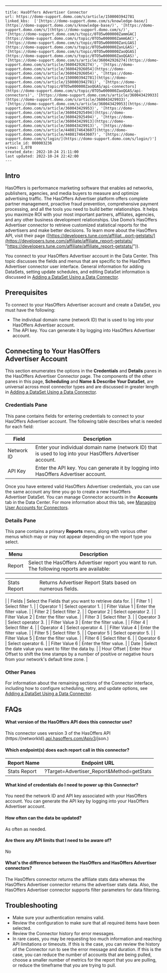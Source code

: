 ---
    title: HasOffers Advertiser Connector
    url: https://domo-support.domo.com/s/article/1500003942781
    linked_kbs:  ['[https://domo-support.domo.com/s/knowledge-base/](https://domo-support.domo.com/s/knowledge-base/)', '[https://domo-support.domo.com/s/](https://domo-support.domo.com/s/)', '[https://domo-support.domo.com/s/topic/0TO5w000000ZammGAC](https://domo-support.domo.com/s/topic/0TO5w000000ZammGAC)', '[https://domo-support.domo.com/s/topic/0TO5w000000ZanLGAS](https://domo-support.domo.com/s/topic/0TO5w000000ZanLGAS)', '[https://domo-support.domo.com/s/topic/0TO5w000000ZaoQGAS](https://domo-support.domo.com/s/topic/0TO5w000000ZaoQGAS)', '[https://domo-support.domo.com/s/article/360042926274](https://domo-support.domo.com/s/article/360042926274)', '[https://domo-support.domo.com/s/article/360042926054](https://domo-support.domo.com/s/article/360042926054)', '[https://domo-support.domo.com/s/article/1500003942781](https://domo-support.domo.com/s/article/1500003942781)', '[https://domo-support.domo.com/s/topic/0TO5w000000ZaoQGAS/api-connectors](https://domo-support.domo.com/s/topic/0TO5w000000ZaoQGAS/api-connectors)', '[https://domo-support.domo.com/s/article/360043429933](https://domo-support.domo.com/s/article/360043429933)', '[https://domo-support.domo.com/s/article/360043429953](https://domo-support.domo.com/s/article/360043429953)', '[https://domo-support.domo.com/s/article/360042925494](https://domo-support.domo.com/s/article/360042925494)', '[https://domo-support.domo.com/s/article/360043429913](https://domo-support.domo.com/s/article/360043429913)', '[https://domo-support.domo.com/s/article/4408174643607](https://domo-support.domo.com/s/article/4408174643607)', '[https://domo-support.domo.com/s/login/](https://domo-support.domo.com/s/login/)']
    article_id: 000003236
    views: 1,078
    created_date: 2022-10-24 21:11:00
    last updated: 2022-10-24 22:42:00
    ---



Intro
-----


HasOffers is performance marketing software that enables ad networks, publishers, agencies, and media buyers to measure and optimize advertising traffic. The HasOffers Advertiser platform offers complete partner management, proactive fraud prevention, comprehensive payment processing, and all the tools you need to build better relationships. It helps you maximize ROI with your most important partners, affiliates, agencies, and any other business development relationships. Use Domo’s HasOffers Advertiser connector to retrieve customized statistical reports for the advertisers and make better decisions. To learn more about the HasOffers API, visit their page ([https://developers.tune.com/affiliat...port-getstats/](https://developers.tune.com/affiliate/affiliate_report-getstats/ "https://developers.tune.com/affiliate/affiliate_report-getstats/")).


You connect to your HasOffers Advertiser account in the Data Center. This topic discusses the fields and menus that are specific to the HasOffers Advertiser connector user interface. General information for adding DataSets, setting update schedules, and editing DataSet information is discussed in [Adding a DataSet Using a Data Connector](/s/article/360042926274).


Prerequisites
-------------


To connect to your HasOffers Advertiser account and create a DataSet, you must have the following:


* The individual domain name (network ID) that is used to log into your HasOffers Advertiser account.
* The API key. You can generate it by logging into HasOffers Advertiser account.


Connecting to Your HasOffers Advertiser Account
-----------------------------------------------


This section enumerates the options in the **Credentials** and **Details** panes in the HasOffers Advertiser Connector page. The components of the other panes in this page, **Scheduling** and **Name & Describe Your DataSet**, are universal across most connector types and are discussed in greater length in [Adding a DataSet Using a Data Connector](/s/article/360042926274).


### Credentials Pane


This pane contains fields for entering credentials to connect to your HasOffers Advertiser account. The following table describes what is needed for each field:




| Field | Description |
| --- | --- |
| Network ID | Enter your individual domain name (network ID) that is used to log into your HasOffers Advertiser account. |
| API Key | Enter the API key. You can generate it by logging into HasOffers Advertiser account. |


Once you have entered valid HasOffers Advertiser credentials, you can use the same account any time you go to create a new HasOffers Advertiser DataSet. You can manage Connector accounts in the **Accounts** tab in the Data Center. For more information about this tab, see [Managing User Accounts for Connectors](/s/article/360042926054).


### Details Pane


This pane contains a primary **Reports** menu, along with various other menus which may or may not appear depending on the report type you select.




| Menu | Description |
| --- | --- |
| Report | Select the HasOffers Advertiser report you want to run. The following reports are available:

|  |  |
| --- | --- |
| Stats Report | Returns Advertiser Report Stats based on numerous fields. |

 |
| Fields | Select the Fields that you want to retrieve data for. |
| Filter 1 | Select filter 1. |
| Operator 1 | Select operator 1. |
| Filter Value 1 | Enter the filter value. |
| Filter 2 | Select filter 2. |
| Operator 2 | Select operator 2. |
| Filter Value 2 | Enter the filter value. |
| Filter 3 | Select filter 3. |
| Operator 3 | Select operator 3. |
| Filter Value 3 | Enter the filter value. |
| Filter 4 | Select filter 4. |
| Operator 4 | Select operator 4. |
| Filter Value 4 | Enter the filter value. |
| Filter 5 | Select filter 5. |
| Operator 5 | Select operator 5. |
| Filter Value 5 | Enter the filter value. |
| Filter 6 | Select filter 6. |
| Operator 6 | Select operator 6. |
| Filter Value 6 | Enter the filter value. |
| Date | Select the date value you want to filter the data by. |
| Hour Offset | Enter Hour Offset to shift the time stamps by a number of positive or negative hours from your network's default time zone. |


### Other Panes


For information about the remaining sections of the Connector interface, including how to configure scheduling, retry, and update options, see [Adding a DataSet Using a Data Connector](/s/article/360042926274).


FAQs
----


#### What version of the HasOffers API does this connector use?


This connector uses version 3 of the HasOffers API (https:/{networkId}.[api.hasoffers.com/Apiv3](http://api.hasoffers.com/Apiv3)/json.) 


#### Which endpoint(s) does each report call in this connector?




| Report Name | Endpoint URL |
| --- | --- |
| Stats Report | ?Target=Advertiser\_Report&Method=getStats |


#### What kind of credentials do I need to power up this Connector?


You need the network ID and API key associated with your HasOffers account. You can generate the API key by logging into your HasOffers Advertiser account.



#### How often can the data be updated?


As often as needed.





#### Are there any API limits that I need to be aware of?


No





#### What's the difference between the HasOffers and HasOffers Advertiser connectors?


The HasOffers connector returns the affiliate stats data whereas the HasOffers Advertiser connector returns the advertiser stats data. Also, the HasOffers Advertiser connector supports filter parameters for data filtering.



Troubleshooting
---------------


* Make sure your authentication remains valid.
* Review the configuration to make sure that all required items have been selected.
* Review the Connector history for error messages.
* In rare cases, you may be requesting too much information and reaching API limitations or timeouts. If this is the case, you can review the history of the Connector run to see the error message and duration. If this is the case, you can reduce the number of accounts that are being pulled, choose a smaller number of metrics for the report that you are pulling, or reduce the timeframe that you are trying to pull.

